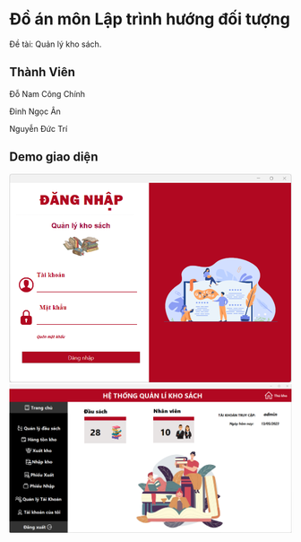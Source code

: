 # Đồ án môn Lập trình hướng đối tượng

Đề tài: Quản lý kho sách.

## Thành Viên

Đỗ Nam Công Chính

Đinh Ngọc Ân

Nguyễn Đức Trí

## Demo giao diện

 ![Giao diện đăng nhập](./img/login.png)
![Giao diện trang chủ](./img/homepage.png)
